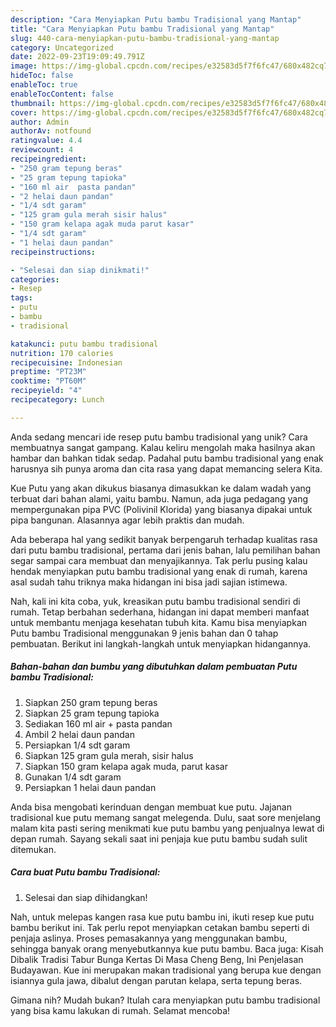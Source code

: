 ```yaml
---
description: "Cara Menyiapkan Putu bambu Tradisional yang Mantap"
title: "Cara Menyiapkan Putu bambu Tradisional yang Mantap"
slug: 440-cara-menyiapkan-putu-bambu-tradisional-yang-mantap
category: Uncategorized
date: 2022-09-23T19:09:49.791Z
image: https://img-global.cpcdn.com/recipes/e32583d5f7f6fc47/680x482cq70/putu-bambu-tradisional-foto-resep-utama.jpg
hideToc: false
enableToc: true
enableTocContent: false
thumbnail: https://img-global.cpcdn.com/recipes/e32583d5f7f6fc47/680x482cq70/putu-bambu-tradisional-foto-resep-utama.jpg
cover: https://img-global.cpcdn.com/recipes/e32583d5f7f6fc47/680x482cq70/putu-bambu-tradisional-foto-resep-utama.jpg
author: Admin
authorAv: notfound
ratingvalue: 4.4
reviewcount: 4
recipeingredient:
- "250 gram tepung beras"
- "25 gram tepung tapioka"
- "160 ml air  pasta pandan"
- "2 helai daun pandan"
- "1/4 sdt garam"
- "125 gram gula merah sisir halus"
- "150 gram kelapa agak muda parut kasar"
- "1/4 sdt garam"
- "1 helai daun pandan"
recipeinstructions:

- "Selesai dan siap dinikmati!"
categories:
- Resep
tags:
- putu
- bambu
- tradisional

katakunci: putu bambu tradisional 
nutrition: 170 calories
recipecuisine: Indonesian
preptime: "PT23M"
cooktime: "PT60M"
recipeyield: "4"
recipecategory: Lunch

---
```





Anda sedang mencari ide resep putu bambu tradisional yang unik? Cara membuatnya sangat gampang. Kalau keliru mengolah maka hasilnya akan hambar dan bahkan tidak sedap. Padahal putu bambu tradisional yang enak harusnya sih punya aroma dan cita rasa yang dapat memancing selera Kita.





Kue Putu yang akan dikukus biasanya dimasukkan ke dalam wadah yang terbuat dari bahan alami, yaitu bambu. Namun, ada juga pedagang yang mempergunakan pipa PVC (Polivinil Klorida) yang biasanya dipakai untuk pipa bangunan. Alasannya agar lebih praktis dan mudah.

Ada beberapa hal yang sedikit banyak berpengaruh terhadap kualitas rasa dari putu bambu tradisional, pertama dari jenis bahan, lalu pemilihan bahan segar sampai cara membuat dan menyajikannya. Tak perlu pusing kalau hendak menyiapkan putu bambu tradisional yang enak di rumah, karena asal sudah tahu triknya maka hidangan ini bisa jadi sajian istimewa.






Nah, kali ini kita coba, yuk, kreasikan putu bambu tradisional sendiri di rumah. Tetap berbahan sederhana, hidangan ini dapat memberi manfaat untuk membantu menjaga kesehatan tubuh kita. Kamu bisa menyiapkan Putu bambu Tradisional menggunakan 9 jenis bahan dan 0 tahap pembuatan. Berikut ini langkah-langkah untuk menyiapkan hidangannya.

<!--inarticleads1-->

##### Bahan-bahan dan bumbu yang dibutuhkan dalam pembuatan Putu bambu Tradisional:

1. Siapkan 250 gram tepung beras
1. Siapkan 25 gram tepung tapioka
1. Sediakan 160 ml air + pasta pandan
1. Ambil 2 helai daun pandan
1. Persiapkan 1/4 sdt garam
1. Siapkan 125 gram gula merah, sisir halus
1. Siapkan 150 gram kelapa agak muda, parut kasar
1. Gunakan 1/4 sdt garam
1. Persiapkan 1 helai daun pandan


Anda bisa mengobati kerinduan dengan membuat kue putu. Jajanan tradisional kue putu memang sangat melegenda. Dulu, saat sore menjelang malam kita pasti sering menikmati kue putu bambu yang penjualnya lewat di depan rumah. Sayang sekali saat ini penjaja kue putu bambu sudah sulit ditemukan. 

<!--inarticleads2-->

##### Cara buat Putu bambu Tradisional:


1. Selesai dan siap dihidangkan!

Nah, untuk melepas kangen rasa kue putu bambu ini, ikuti resep kue putu bambu berikut ini. Tak perlu repot menyiapkan cetakan bambu seperti di penjaja aslinya. Proses pemasakannya yang menggunakan bambu, sehingga banyak orang menyebutkannya kue putu bambu. Baca juga: Kisah Dibalik Tradisi Tabur Bunga Kertas Di Masa Cheng Beng, Ini Penjelasan Budayawan. Kue ini merupakan makan tradisional yang berupa kue dengan isiannya gula jawa, dibalut dengan parutan kelapa, serta tepung beras. 

Gimana nih? Mudah bukan? Itulah cara menyiapkan putu bambu tradisional yang bisa kamu lakukan di rumah. Selamat mencoba!
